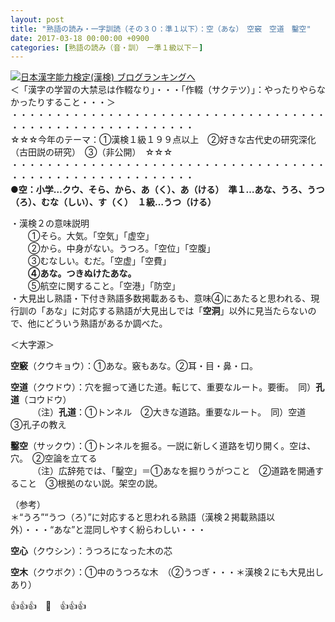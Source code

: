 ```yaml
---
layout: post
title: "熟語の読み・一字訓読（その３０：準１以下）：空（あな）　空竅　空道　鑿空"
date: 2017-03-18 00:00:00 +0900
categories: [熟語の読み（音・訓）　ー準１級以下－]
---
```


[![](/syuusyuu9701/assets/images/熟語の読み・一字訓読（その３０：準１以下）：空（あな）-空竅-空道-鑿空-br_c_3028_1.gif)](http://blog.with2.net/link.php?1659096:3028 "日本漢字能力検定(漢検) ブログランキングへ")[日本漢字能力検定(漢検) ブログランキングへ](http://blog.with2.net/link.php?1659096:3028)  
＜「漢字の学習の大禁忌は作輟なり」・・・「作輟（サクテツ）」：やったりやらなかったりすること・・・＞  
・・・・・・・・・・・・・・・・・・・・・・・・・・・・・・・・・・・・・・・・・・・・・・・・・・・・・・・・・  
☆☆☆今年のテーマ：①漢検１級１９９点以上　②好きな古代史の研究深化（古田説の研究）　③（非公開）　☆☆☆　　  
・・・・・・・・・・・・・・・・・・・・・・・・・・・・・・・・・・・・・・・・・・・・・・・・・・・・・・・・・  
**●空：小学…クウ、そら、から、あ（く）、あ（ける）　準１…あな、うろ、うつ（ろ）、むな（しい）、す（く）　１級…うつ（ける）**  
  
・漢検２の意味説明  
　　①そら。大気。「空気」「虚空」   
　　②から。中身がない。うつろ。「空位」「空腹」   
　　③むなしい。むだ。「空虚」「空費」  
　　**④あな。つきぬけたあな。**  
　　⑤航空に関すること。「空港」「防空」  
・大見出し熟語・下付き熟語多数掲載あるも、意味④にあたると思われる、現行訓の「あな」に対応する熟語が大見出しでは「**空洞**」以外に見当たらないので、他にどういう熟語があるか調べた。  
  
＜大字源＞  
  
**空竅**（クウキョウ）：①あな。竅もあな。②耳・目・鼻・口。  
  
**空道**（クウドウ）：穴を掘って通じた道。転じて、重要なルート。要衝。　同）**孔道**（コウドウ）  
　　　（注）**孔道**：①トンネル　②大きな道路。重要なルート。　同）空道　③孔子の教え  
  
**鑿空**（サックウ）：①トンネルを掘る。一説に新しく道路を切り開く。空は、穴。　②空論を立てる  
　　　（注）広辞苑では、「鑿空」＝①あなを掘りうがつこと　②道路を開通すること　③根拠のない説。架空の説。  
  
（参考）　  
＊“うろ”“うつ（ろ）”に対応すると思われる熟語（漢検２掲載熟語以外）・・・“あな”と混同しやすく紛らわしい・・・　  
  
**空心**（クウシン）：うつろになった木の芯  
  
**空木**（クウボク）：①中のうつろな木　（②うつぎ・・・＊漢検２にも大見出しあり）  
  
👍👍👍　🐔　👍👍👍  